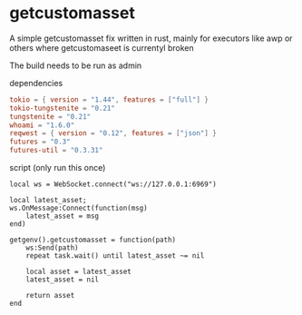 # getcustomasset
A simple getcustomasset fix written in rust, mainly for executors like awp or others where getcustomaseet is currentyl broken

The build needs to be run as admin

dependencies
```toml
tokio = { version = "1.44", features = ["full"] }
tokio-tungstenite = "0.21"
tungstenite = "0.21"
whoami = "1.6.0"
reqwest = { version = "0.12", features = ["json"] }
futures = "0.3"
futures-util = "0.3.31"
```

script (only run this once)
```luau
local ws = WebSocket.connect("ws://127.0.0.1:6969")

local latest_asset;
ws.OnMessage:Connect(function(msg)  
    latest_asset = msg
end)

getgenv().getcustomasset = function(path)
    ws:Send(path)
    repeat task.wait() until latest_asset ~= nil

    local asset = latest_asset
    latest_asset = nil  

    return asset
end 
```
